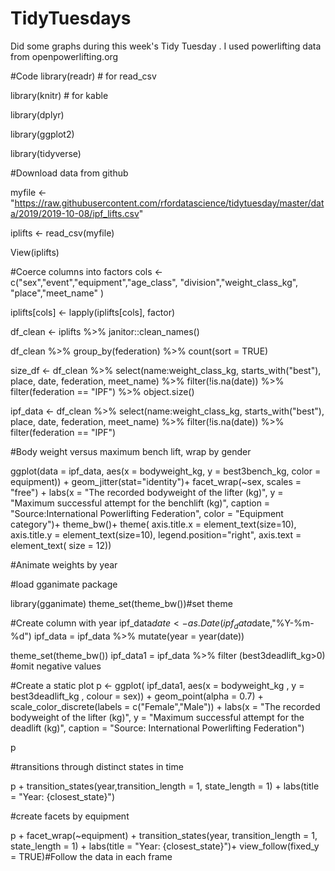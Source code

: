 # TidyTuesdays
Did some graphs during this week's Tidy Tuesday . I used powerlifting data from openpowerlifting.org

#Code library(readr) # for read_csv

library(knitr) # for kable

library(dplyr)

library(ggplot2)

library(tidyverse)

#Download data from github

myfile <- "https://raw.githubusercontent.com/rfordatascience/tidytuesday/master/data/2019/2019-10-08/ipf_lifts.csv"

iplifts <- read_csv(myfile)

View(iplifts)

#Coerce columns into factors cols <- c("sex","event","equipment","age_class",
"division","weight_class_kg", "place","meet_name" )

iplifts[cols] <- lapply(iplifts[cols], factor)

df_clean <- iplifts %>% janitor::clean_names()

df_clean %>% group_by(federation) %>% count(sort = TRUE)

size_df <- df_clean %>% select(name:weight_class_kg, starts_with("best"), place, date, federation, meet_name) %>% filter(!is.na(date)) %>% filter(federation == "IPF") %>% object.size()

ipf_data <- df_clean %>% select(name:weight_class_kg, starts_with("best"), place, date, federation, meet_name) %>% filter(!is.na(date)) %>% filter(federation == "IPF")

#Body weight versus maximum bench lift, wrap by gender

ggplot(data = ipf_data, aes(x = bodyweight_kg, y = best3bench_kg, color = equipment)) + geom_jitter(stat="identity")+ facet_wrap(~sex, scales = "free") + labs(x = "The recorded bodyweight of the lifter (kg)", y = "Maximum successful attempt for the benchlift (kg)", caption = "Source:International Powerlifting Federation", color = "Equipment category")+ theme_bw()+ theme( axis.title.x = element_text(size=10), axis.title.y = element_text(size=10), legend.position="right", axis.text = element_text( size = 12))

#Animate weights by year

#load gganimate package

library(gganimate) theme_set(theme_bw())#set theme

#Create column with year ipf_data$date <- as.Date(ipf_data$date,"%Y-%m-%d") ipf_data = ipf_data %>% mutate(year = year(date))

theme_set(theme_bw()) ipf_data1 = ipf_data %>% filter (best3deadlift_kg>0) #omit negative values

#Create a static plot p <- ggplot( ipf_data1, aes(x = bodyweight_kg , y = best3deadlift_kg , colour = sex)) + geom_point(alpha = 0.7) + scale_color_discrete(labels = c("Female","Male")) + labs(x = "The recorded bodyweight of the lifter (kg)", y = "Maximum successful attempt for the deadlift (kg)", caption = "Source: International Powerlifting Federation")

p

#transitions through distinct states in time

p + transition_states(year,transition_length = 1, state_length = 1) + labs(title = "Year: {closest_state}")

#create facets by equipment

p + facet_wrap(~equipment) + transition_states(year, transition_length = 1, state_length = 1) + labs(title = "Year: {closest_state}")+ view_follow(fixed_y = TRUE)#Follow the data in each frame
